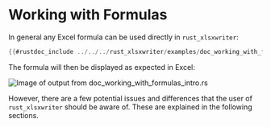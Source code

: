 # Working with Formulas

In general any Excel formula can be used directly in `rust_xlsxwriter`:

```rust
{{#rustdoc_include ../../../rust_xlsxwriter/examples/doc_working_with_formulas_intro.rs:13:16}}
```

The formula will then be displayed as expected in Excel:

![Image of output from doc_working_with_formulas_intro.rs](../../images/working_with_formulas1.png)

However, there are a few potential issues and differences that the user of
`rust_xlsxwriter` should be aware of. These are explained in the following
sections.

